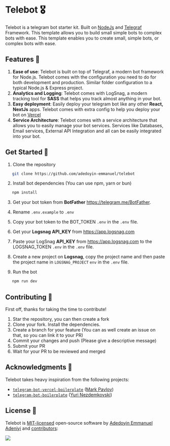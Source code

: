 # Telebot 🎖️

Telebot is a telegram bot starter kit. Built on [NodeJs](https://nodejs.org) and [Telegraf](https://telegraf.js.org) Framework. This template allows you to build small simple bots to complex bots with ease. This template enables you to create small, simple bots, or complex bots with ease.

## Features 👜

1. **Ease of use**: Telebot is built on top of Telegraf, a modern bot framework for Node.js. Telebot comes with the configuration you need to do for both development and production. Similar folder configuration to a typical Node.js & Express project.
2. **Analytics and Logging**: Telebot comes with LogSnag, a modern tracking tool for **SASS** that helps you track almost anything in your bot.
3. **Easy deployment**: Easily deploy your telegram bot like any other **React, NextJs** apps. Telebot comes with extra config to help you deploy your bot on [Vercel](https://vercel.com)
4. **Service Architecture**: Telebot comes with a service architecture that allows you to easily manage your bot services. Services like Databases, Email services, External API Integration and all can be easily integrated into your bot.

## Get Started 🏃

1. Clone the repository

```bash
   git clone https://github.com/adedoyin-emmanuel/telebot
```

2. Install bot dependencies (You can use npm, yarn or bun)

```bash
   npm install

```

3. Get your bot token from **BotFather** <https://telegram.me/BotFather>.

4. Rename `.env.example` to `.env`

5. Copy your bot token to the BOT_TOKEN `.env` in the `.env` file.

6. Get your **Logsnag** **API_KEY** from <https://app.logsnag.com>

7. Paste your LogSnag **API_KEY** from <https://app.logsnag.com> to the LOGSNAG_TOKEN `.env` in the `.env` file.

8. Create a new project on **Logsnag**, copy the project name and then paste the project name in `LOGSNAG_PROJECT` `env` in the `.env` file.

9. Run the bot

```bash
   npm run dev
```

## Contributing 🤝

First off, thanks for taking the time to contribute!

1. Star the repository, you can then create a fork
2. Clone your fork. Install the dependencies.
3. Create a branch for your feature (You can as well create an issue on that, so you can link it to your PR)
4. Commit your changes and push (Please give a descriptive message)
5. Submit your PR
6. Wait for your PR to be reviewed and merged

## Acknowledgments 🫡

Telebot takes heavy inspiration from the following projects:

- [`telegram-bot-vercel-boilerplate`](https://github.com/sollidy/telegram-bot-vercel-boilerplate) ([Mark Pavlov](https://github.com/sollidy))
- [`telegram-bot-boilerplate`](https://github.com/nezdemkovski/telegram-bot-boilerplate) ([Yuri Nezdemkovski](https://github.com/nezdemkovski))

## License 📯

Telebot is [MIT-licensed](LICENSE) open-source software by [Adedoyin Emmanuel Adeniyi](https://github.com/adedoyin-emmanuel) and [contributors](https://github.com/adedoyin-emmanuel/telebot/graphs/contributors):

<a href="https://github.com/Adedoyin-Emmanuel/telebot">
  <img src="https://contrib.rocks/image?repo=Adedoyin-Emmanuel/telebot" />
</a>
